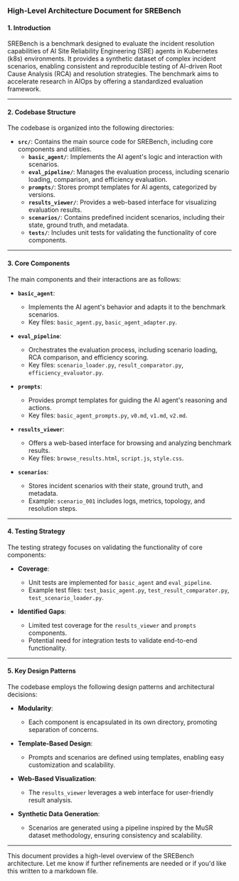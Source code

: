 ### **High-Level Architecture Document for SREBench**

#### **1. Introduction**

SREBench is a benchmark designed to evaluate the incident resolution capabilities of AI Site Reliability Engineering (SRE) agents in Kubernetes (k8s) environments. It provides a synthetic dataset of complex incident scenarios, enabling consistent and reproducible testing of AI-driven Root Cause Analysis (RCA) and resolution strategies. The benchmark aims to accelerate research in AIOps by offering a standardized evaluation framework.

---

#### **2. Codebase Structure**

The codebase is organized into the following directories:

- **`src/`**: Contains the main source code for SREBench, including core components and utilities.
  - **`basic_agent/`**: Implements the AI agent's logic and interaction with scenarios.
  - **`eval_pipeline/`**: Manages the evaluation process, including scenario loading, comparison, and efficiency evaluation.
  - **`prompts/`**: Stores prompt templates for AI agents, categorized by versions.
  - **`results_viewer/`**: Provides a web-based interface for visualizing evaluation results.
  - **`scenarios/`**: Contains predefined incident scenarios, including their state, ground truth, and metadata.
  - **`tests/`**: Includes unit tests for validating the functionality of core components.

---

#### **3. Core Components**

The main components and their interactions are as follows:

- **`basic_agent`**:
  - Implements the AI agent's behavior and adapts it to the benchmark scenarios.
  - Key files: `basic_agent.py`, `basic_agent_adapter.py`.

- **`eval_pipeline`**:
  - Orchestrates the evaluation process, including scenario loading, RCA comparison, and efficiency scoring.
  - Key files: `scenario_loader.py`, `result_comparator.py`, `efficiency_evaluator.py`.

- **`prompts`**:
  - Provides prompt templates for guiding the AI agent's reasoning and actions.
  - Key files: `basic_agent_prompts.py`, `v0.md`, `v1.md`, `v2.md`.

- **`results_viewer`**:
  - Offers a web-based interface for browsing and analyzing benchmark results.
  - Key files: `browse_results.html`, `script.js`, `style.css`.

- **`scenarios`**:
  - Stores incident scenarios with their state, ground truth, and metadata.
  - Example: `scenario_001` includes logs, metrics, topology, and resolution steps.

---

#### **4. Testing Strategy**

The testing strategy focuses on validating the functionality of core components:

- **Coverage**:
  - Unit tests are implemented for `basic_agent` and `eval_pipeline`.
  - Example test files: `test_basic_agent.py`, `test_result_comparator.py`, `test_scenario_loader.py`.

- **Identified Gaps**:
  - Limited test coverage for the `results_viewer` and `prompts` components.
  - Potential need for integration tests to validate end-to-end functionality.

---

#### **5. Key Design Patterns**

The codebase employs the following design patterns and architectural decisions:

- **Modularity**:
  - Each component is encapsulated in its own directory, promoting separation of concerns.

- **Template-Based Design**:
  - Prompts and scenarios are defined using templates, enabling easy customization and scalability.

- **Web-Based Visualization**:
  - The `results_viewer` leverages a web interface for user-friendly result analysis.

- **Synthetic Data Generation**:
  - Scenarios are generated using a pipeline inspired by the MuSR dataset methodology, ensuring consistency and scalability.

---

This document provides a high-level overview of the SREBench architecture. Let me know if further refinements are needed or if you'd like this written to a markdown file.
